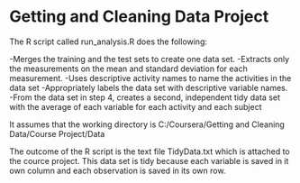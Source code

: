 # Getting and Cleaning Data Project

The R script called run_analysis.R does the following: 

  -Merges the training and the test sets to create one data set.
  -Extracts only the measurements on the mean and standard deviation for each measurement. 
  -Uses descriptive activity names to name the activities in the data set
  -Appropriately labels the data set with descriptive variable names. 
  -From the data set in step 4, creates a second, independent tidy data set with the average of each variable for each activity and each    subject
  
It assumes that the working directory is C:/Coursera/Getting and Cleaning Data/Course Project/Data

The outcome of the R script is the text file TidyData.txt which is attached to the cource project.
This data set is tidy because each variable is saved in it own column and each observation is saved in its own row.
